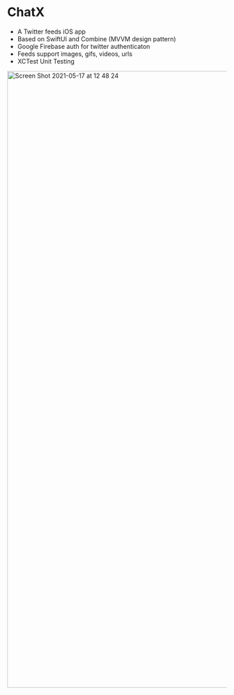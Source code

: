 # ChatX

- A Twitter feeds iOS app
- Based on SwiftUI and Combine (MVVM design pattern)
- Google Firebase auth for twitter authenticaton
- Feeds support images, gifs, videos, urls
- XCTest Unit Testing

<img width="1411" alt="Screen Shot 2021-05-17 at 12 48 24" src="https://user-images.githubusercontent.com/1919194/118430279-b93add80-b70e-11eb-969f-cdebdbaa191d.png">

